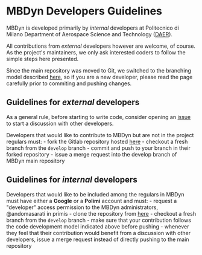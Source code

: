 # MBDyn Developers Guidelines

MBDyn is developed primarily by _internal_ developers at Politecnico di 
Milano Department of Aerospace Science and Technology 
([DAER](http://www.aero.polimi.it/)). 

All contributions from _external_ developers however are welcome, of course.
As the project's maintainers, we only ask interested coders to follow the 
simple steps here presented.

Since the main repository was moved to Git, we switched to the branching 
model described [here](https://nvie.com/posts/a-successful-git-branching-model/), 
so if you are a new developer, please read the page carefully prior to commiting
and pushing changes.

## Guidelines for _external_ developers
As a general rule, before starting to write code, consider opening an 
[issue](https://gitlab.com/help/user/project/issues/index.md) to start a 
discussion with other developers.

Developers that would like to contribute to MBDyn but are not in the project
regulars must:
    - fork the Gitlab repository hosted [here](https://gitlab.polimi.it/Pub/mbdyn.git)
    - checkout a fresh branch from the `develop` branch
    - commit and push to your branch in their forked repository
    - issue a merge request into the develop branch of MBDyn main repository

## Guidelines for _internal_ developers
Developers that would like to be included among the regulars in MBDyn must have
either a **Google** or a **Polimi** account and must:
    - request a "developer" access permission to the MBDyn administrators, 
      @andomasarati in primis
    - clone the repository from [here](https://gitlab.polimi.it/Pub/mbdyn.git)
    - checkout a fresh branch from the `develop` branch
    - make sure that your contribution follows the code development model 
      indicated above before pushing
    - whenever they feel that their contribution would benefit from a discussion
      with other developers, issue a merge request instead of directly pushing
      to the main repository
    